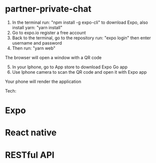 # partner-private-chat

1. In the terminal run: "npm install -g expo-cli" to download Expo, also install yarn: "yarn install"
2. Go to expo.io register a free account
3. Back to the terminal, go to the repository run: "expo login" then enter username and password
4. Then run: "yarn web"

The browser will open a window with a QR code

5. In your Iphone, go to App store to download Expo Go app
6. Use Iphone camera to scan the QR code and open it with Expo app

Your phone will render the application

Tech:
# Expo
# React native
# RESTful API
